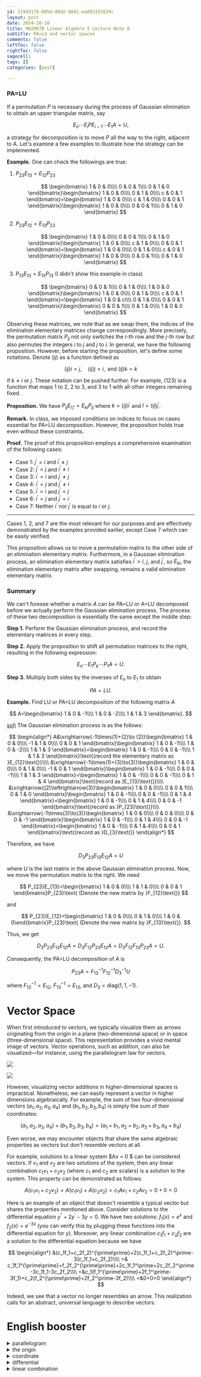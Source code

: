 ```yaml
---
id: 119d3176-005d-80d2-88d1-ea893325829c
layout: post
date: 2024-10-10
title: MA2007B Linear Algebra I Lecture Note 8
subtitle: PA=LU and vector spaces
comments: false
leftToc: false
rightToc: false
sagecell: 
tags: []
categories: [post]

---
```


### PA=LU


If a permutation $P$ is necessary during the process of Gaussian elimination to obtain an upper triangular matrix, say


$$
E_n\cdots E_{i}PE_{i-1}\cdots E_1A=U,
$$


a strategy for decomposition is to move $P$ all the way to the right, adjacent to A. Let's examine a few examples to illustrate how the strategy can be implemented.


**Example.** One can check the followings are true:

1. $P_{23}E_{13}=E_{12}P_{23}$

	$$
	\begin{bmatrix}
	1 & 0 & 0\\\\
	0 & 0 & 1\\\\
	0 & 1 & 0
	\end{bmatrix}\begin{bmatrix}
	1 & 0 & 0\\\\
	0 & 1 & 0\\\\
	c & 0 & 1
	\end{bmatrix}=\begin{bmatrix}
	1 & 0 & 0\\\\
	c & 1 & 0\\\\
	0 & 0 & 1
	\end{bmatrix}\begin{bmatrix}
	1 & 0 & 0\\\\
	0 & 0 & 1\\\\
	0 & 1 & 0
	\end{bmatrix}
	$$

2. $P_{23}E_{12}=E_{13}P_{23}$

	$$
	\begin{bmatrix}
	1 & 0 & 0\\\\
	0 & 0 & 1\\\\
	0 & 1 & 0
	\end{bmatrix}\begin{bmatrix}
	1 & 0 & 0\\\\
	c & 1 & 0\\\\
	0 & 0 & 1
	\end{bmatrix}=\begin{bmatrix}
	1 & 0 & 0\\\\
	0 & 1 & 0\\\\
	c & 0 & 1
	\end{bmatrix}\begin{bmatrix}
	1 & 0 & 0\\\\
	0 & 0 & 1\\\\
	0 & 1 & 0
	\end{bmatrix}
	$$

3. $P_{13}E_{13}=E_{13}P_{13}$ (I didn't show this example in class)

	$$
	\begin{bmatrix}
	0 & 0 & 1\\\\
	0 & 1 & 0\\\\
	1 & 0 & 0
	\end{bmatrix}\begin{bmatrix}
	1 & 0 & 0\\\\
	0 & 1 & 0\\\\
	c & 0 & 1
	\end{bmatrix}=\begin{bmatrix}
	1 & 0 & c\\\\
	0 & 1 & 0\\\\
	0 & 0 & 1
	\end{bmatrix}\begin{bmatrix}
	0 & 0 & 1\\\\
	0 & 1 & 0\\\\
	1 & 0 & 0
	\end{bmatrix}
	$$


Observing these matrices, we note that as we swap them, the indices of the elimination elementary matrices change correspondingly. More precisely, the permutation matrix $P_{ij}$ not only switches the $i$-th row and the $j$-th row but also permutes the integers $i$ to $j$ and $j$ to $i$. In general, we have the following proposition. However, before starting the proposition, let's define some notations. Denote $(ij)$ as a function defined as


$$
(ij)i=j,\quad (ij)j=i,\text{ and }(ij)k=k
$$


if $k\neq i$ or $j$. These notation can be pushed further. For example, $(123)$ is a function that maps $1$ to $2$, $2$ to $3$, and $3$ to $1$ with all other integers remaining fixed.


**Proposition.** We have $P_{ij}E_{i'j'}=E_{kl}P_{ij}$ where $k=(ij)i^\prime$ and $l=(ij)j^\prime$.


**Remark.** In class, we imposed conditions on indices to focus on cases essential for PA=LU decomposition. However, the proposition holds true even without these constraints.


**Proof.** The proof of this proposition employs a comprehensive examination of the following cases:

- Case 1: $j^\prime=i$ and $i^\prime\neq j$
- Case 2: $j^\prime=j$ and $i^\prime\neq i$
- Case 3: $i^\prime=i$ and $j^\prime\neq j$
- Case 4: $i^\prime=j$ and $j^\prime\neq i$
- Case 5: $i^\prime=i$ and $j^\prime=j$
- Case 6: $i^\prime=j$ and $j^\prime=i$
- Case 7: Neither $i^\prime$ nor $j^\prime$ is equal to $i$ or $j$.

---


Cases 1, 2, and 7 are the most relevant for our purposes and are effectively demonstrated by the examples provided earlier, except Case 7 which can be easily verified.


This proposition allows us to move a permutation matrix to the other side of an elimination elementary matrix. Furthermore, in a Gaussian elimination process, an elimination elementary matrix satisfies $i^\prime>i$, $j$, and $j^\prime$, so $E_{kl}$, the elimination elementary matrix after swapping, remains a valid elimination elementary matrix.


### Summary


We can't foresee whether a matrix $A$ can be PA=LU or A=LU decomposed before we actually perform the Gaussian elimination process. The process of these two decomposition is essentially the same except the middle step:


**Step 1.** Perform the Gaussian elimination process, and record the elementary matrices in every step.


**Step 2.** Apply the proposition to shift all permutation matrices to the right, resulting in the following expression:


$$
E_n\cdots E_1 P_k\cdots P_1A=U.
$$


**Step 3.** Multiply both sides by the inverses of $E_n$ to $E_1$ to obtain


$$
PA= LU.
$$


**Example.** Find LU or PA=LU decomposition of the following matrix $A$


$$
A=\begin{bmatrix}
1 & 0 & -1\\\\
1 & 0 & -2\\\\
1 & 1 & 3
\end{bmatrix}.
$$


<u>sol)</u> The Gaussian elimination process is as the follows:


$$
\begin{align*}
A&\xrightarrow{-1\times(1)+(2)\to (2)}\begin{bmatrix}
1 & 0 & 0\\\\
-1 & 1 & 0\\\\
0 & 0 & 1
\end{bmatrix}\begin{bmatrix}
1 & 0 & -1\\\\
1 & 0 & -2\\\\
1 & 1 & 3
\end{bmatrix}=\begin{bmatrix}
1 & 0 & -1\\\\
0 & 0 & -1\\\\
1 & 1 & 3
\end{bmatrix}\text{(record the elementary matrix as }E_{12}\text{)}\\\\
&\xrightarrow{-1\times(1)+(3)\to(3)}\begin{bmatrix}
1 & 0 & 0\\\\
0 & 1 & 0\\\\
-1 & 0 & 1
\end{bmatrix}\begin{bmatrix}
1 & 0 & -1\\\\
0 & 0 & -1\\\\
1 & 1 & 3
\end{bmatrix}=\begin{bmatrix}
1 & 0 & -1\\\\
0 & 0 & -1\\\\
0 & 1 & 4
\end{bmatrix}\text{(record as }E_{13}\text{)}\\\\
&\xrightarrow{(2)\leftrightarrow(3)}\begin{bmatrix}
1 & 0 & 0\\\\
0 & 0 & 1\\\\
0 & 1 & 0
\end{bmatrix}\begin{bmatrix}
1 & 0 & -1\\\\
0 & 0 & -1\\\\
0 & 1 & 4
\end{bmatrix}=\begin{bmatrix}
1 & 0 & -1\\\\
0 & 1 & 4\\\\
0 & 0 & -1
\end{bmatrix}\text{(record as }P_{23}\text{)}\\\\
&\xrightarrow{-1\times(3)\to(3)}\begin{bmatrix}
1 & 0 & 0\\\\
0 & 0 & 0\\\\
0 & 0 & -1
\end{bmatrix}\begin{bmatrix}
1 & 0 & -1\\\\
0 & 1 & 4\\\\
0 & 0 & -1
\end{bmatrix}=\begin{bmatrix}
1 & 0 & -1\\\\
0 & 1 & 4\\\\
0 & 0 & 1
\end{bmatrix}\text{(record as }D_{3}\text{)}
\end{align*}
$$


Therefore, we have


$$
D_3P_{23}E_{13}E_{12}A=U
$$


where $U$ is the last matrix in the above Gaussian elimination process. Now, we move the permutation matrix to the right. We need


$$
P_{23}E_{13}=\begin{bmatrix}
1 & 0 & 0\\\\
1 & 1 & 0\\\\
0 & 0 & 1
\end{bmatrix}P_{23}\text{ (Denote the new matrix by }F_{12}\text{)}
$$


and 


$$
P_{23}E_{12}=\begin{bmatrix}
1 & 0 & 0\\\\
0 & 1 & 0\\\\
1 & 0 & 0\end{bmatrix}P_{23}\text{ (Denote the new matrix by }F_{13}\text{)}.
$$


Thus, we get


$$
D_3P_{23}E_{13}E_{12}A=D_3F_{12}P_{23}E_{12}A=D_3F_{12}F_{13}P_{23}A=U.
$$


Consequently, the PA=LU decomposition of $A$ is


$$
P_{23}A=F^{-1}_{13}F^{-1}_{12}D_{3}^{-1}U
$$


where $F_{12}^{-1}=E_{12}$, $F^{-1}_{13}=E_{13}$, and $D_3=\text{diag}(1,1,-1)$.


# Vector Space


When first introduced to vectors, we typically visualize them as arrows originating from the origin in a plane (two-dimensional space) or in space (three-dimensional space). This representation provides a vivid mental image of vectors. Vector operations, such as addition, can also be visualized—for instance, using the parallelogram law for vectors.


![](https://junwenwaynepeng.github.io/assets/img/posts/2024-10-15-01.png)


![](https://junwenwaynepeng.github.io/assets/img/posts/2024-10-15-02.png)


However, visualizing vector additions in higher-dimensional spaces is impractical. Nonetheless, we can easily represent a vector in higher dimensions algebraically. For example, the sum of two four-dimensional vectors $(a_1,a_2,a_3,a_4)$ and $(b_1,b_2,b_3,b_4)$ is simply the sum of their coordinates:


$$
(a_1,a_2,a_3,a_4)+(b_1,b_2,b_3,b_4)=(a_1+b_1,a_2+b_2,a_3+b_3,a_4+b_4)
$$


Even worse, we may encounter objects that share the same algebraic properties as vectors but don't resemble vectors at all.


For example, solutions to a linear system $Ax = 0 $ can be considered vectors. If $v_1$ and $v_2$ are two solutions of the system, then any linear combination $c_1v_1+c_2v_2$ (where $c_1$ and $c_2$ are scalars) is a solution to the system. This property can be demonstrated as follows:


$$
A(c_1v_1+c_2v_2)=A(c_1v_1)+A(c_2v_2)=c_1Av_1+c_2Av_2=0+0=0
$$


Here is an example of an object that doesn't resemble a typical vector but shares the properties mentioned above. Consider solutions to the differential equation $y^{\prime\prime}+2y^{\prime}-3y=0$. We have two solutions: $f_1(x)=e^x$ and $f_2(x)=e^{-3x}$ (you can verify this by plugging these functions into the differential equation for $y$). Moreover, any linear combination $c_1f_1+c_2f_2$ are a solution to the differential equation because we have


$$
\begin{align*}
&(c_1f_1+c_2f_2)^{\prime\prime}+2(c_1f_1+c_2f_2)^\prime-3(c_1f_1+c_2f_2)\\\\
=& c_1f_1^{\prime\prime}+f_2f_2^{\prime\prime}+2c_1f_1^\prime+2c_2f_2^\prime-3c_1f_1-3c_2f_2\\\\
=&c_1(f_1^{\prime\prime}+2f_1^\prime-3f_1)+c_2(f_2^{\prime\prime}+2f_2^\prime-3f_2)\\\\
=&0+0=0
\end{align*}
$$


Indeed, we see that a vector no longer resembles an arrow. This realization calls for an abstract, universal language to describe vectors.


# English booster

<details>
  <summary>parallelogram </summary>


平行四邊形



  </details><details>
  <summary>the origin</summary>


原點



  </details><details>
  <summary>coordinate</summary>


座標



  </details><details>
  <summary>differential</summary>


微分的



  </details><details>
  <summary>linear combination</summary>


線性組合



  </details>